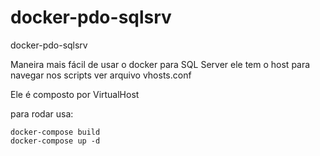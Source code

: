 # docker-pdo-sqlsrv
docker-pdo-sqlsrv

Maneira mais fácil de usar o docker para SQL Server ele tem o host para navegar nos scripts ver arquivo vhosts.conf

Ele é composto por VirtualHost

para rodar usa: 
```
docker-compose build
docker-compose up -d
```